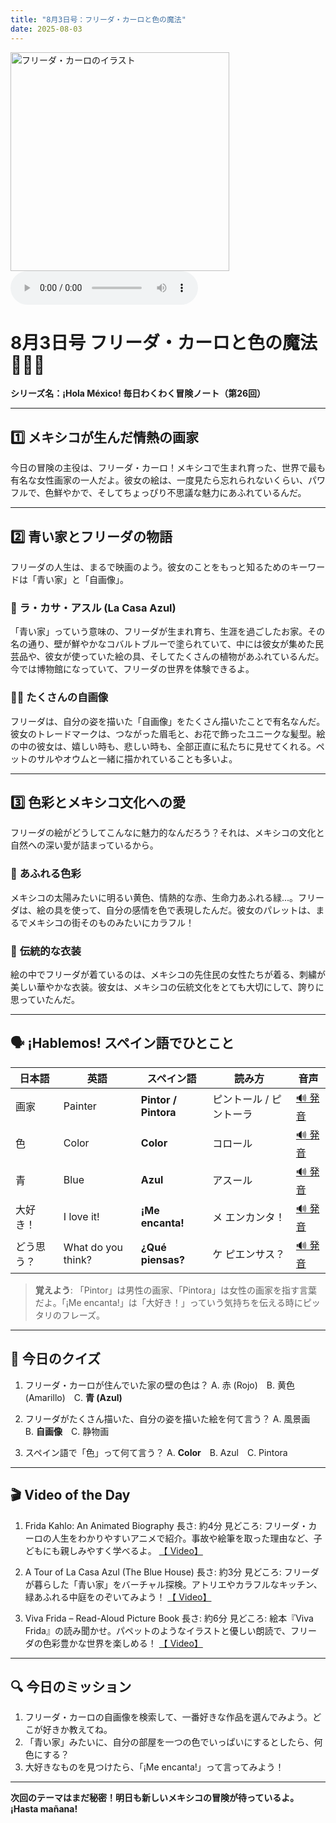 ```yaml
---
title: "8月3日号：フリーダ・カーロと色の魔法"
date: 2025-08-03
---
```


<img src="/mexico-articles/assets/2025-08-03-comic.png" alt="フリーダ・カーロのイラスト" width="350" />

<audio controls>
  <source src="/mexico-articles/assets/2025-08-03-sound.wav" type="audio/wav">
  お使いのブラウザはオーディオ要素をサポートしていません。
</audio>

# 8月3日号 フリーダ・カーロと色の魔法 🎨🌺🐒
**シリーズ名：¡Hola México! 毎日わくわく冒険ノート（第26回）**

---

## 1️⃣ メキシコが生んだ情熱の画家

今日の冒険の主役は、フリーダ・カーロ！メキシコで生まれ育った、世界で最も有名な女性画家の一人だよ。彼女の絵は、一度見たら忘れられないくらい、パワフルで、色鮮やかで、そしてちょっぴり不思議な魅力にあふれているんだ。

---

## 2️⃣ 青い家とフリーダの物語

フリーダの人生は、まるで映画のよう。彼女のことをもっと知るためのキーワードは「青い家」と「自画像」。

### 💙 **ラ・カサ・アスル (La Casa Azul)**
「青い家」っていう意味の、フリーダが生まれ育ち、生涯を過ごしたお家。その名の通り、壁が鮮やかなコバルトブルーで塗られていて、中には彼女が集めた民芸品や、彼女が使っていた絵の具、そしてたくさんの植物があふれているんだ。今では博物館になっていて、フリーダの世界を体験できるよ。

### 👩‍🎨 **たくさんの自画像**
フリーダは、自分の姿を描いた「自画像」をたくさん描いたことで有名なんだ。彼女のトレードマークは、つながった眉毛と、お花で飾ったユニークな髪型。絵の中の彼女は、嬉しい時も、悲しい時も、全部正直に私たちに見せてくれる。ペットのサルやオウムと一緒に描かれていることも多いよ。

---

## 3️⃣ 色彩とメキシコ文化への愛

フリーダの絵がどうしてこんなに魅力的なんだろう？それは、メキシコの文化と自然への深い愛が詰まっているから。

### 🎨 **あふれる色彩**
メキシコの太陽みたいに明るい黄色、情熱的な赤、生命力あふれる緑...。フリーダは、絵の具を使って、自分の感情を色で表現したんだ。彼女のパレットは、まるでメキシコの街そのものみたいにカラフル！

### 🌺 **伝統的な衣装**
絵の中でフリーダが着ているのは、メキシコの先住民の女性たちが着る、刺繍が美しい華やかな衣装。彼女は、メキシコの伝統文化をとても大切にして、誇りに思っていたんだ。

---

## 🗣️ ¡Hablemos! スペイン語でひとこと

| 日本語 | 英語 | スペイン語 | 読み方 | 音声 |
|---|---|---|---|---|
| 画家 | Painter | **Pintor / Pintora** | ピントール / ピントーラ | [🔊 発音](https://www.spanishdict.com/pronunciation/pintora) |
| 色 | Color | **Color** | コロール | [🔊 発音](https://www.spanishdict.com/pronunciation/color) |
| 青 | Blue | **Azul** | アスール | [🔊 発音](https://www.spanishdict.com/pronunciation/azul) |
| 大好き！ | I love it! | **¡Me encanta!** | メ エンカンタ！ | [🔊 発音](https://www.spanishdict.com/pronunciation/me%20encanta) |
| どう思う？ | What do you think? | **¿Qué piensas?** | ケ ピエンサス？ | [🔊 発音](https://www.spanishdict.com/pronunciation/%C2%BFqu%C3%A9%20piensas%3F) |

> **覚えよう**: 「Pintor」は男性の画家、「Pintora」は女性の画家を指す言葉だよ。「¡Me encanta!」は「大好き！」っていう気持ちを伝える時にピッタリのフレーズ。

---

## 🎲 今日のクイズ

1.  フリーダ・カーロが住んでいた家の壁の色は？
    A. 赤 (Rojo)　B. 黄色 (Amarillo)　C. **青 (Azul)**

2.  フリーダがたくさん描いた、自分の姿を描いた絵を何て言う？
    A. 風景画　B. **自画像**　C. 静物画

3.  スペイン語で「色」って何て言う？
    A. **Color**　B. Azul　C. Pintora

---

## 🎬 Video of the Day

1. Frida Kahlo: An Animated Biography
   長さ: 約4分
   見どころ: フリーダ・カーロの人生をわかりやすいアニメで紹介。事故や絵筆を取った理由など、子どもにも親しみやすく学べるよ。
   [【 Video】](https://www.youtube.com/watch?v=mPUZ1FRD_OI)

2. A Tour of La Casa Azul (The Blue House)
   長さ: 約3分
   見どころ: フリーダが暮らした「青い家」をバーチャル探検。アトリエやカラフルなキッチン、緑あふれる中庭をのぞいてみよう！
   [【 Video】](https://www.youtube.com/watch?v=DaZjXZhg_OA)

3. Viva Frida – Read-Aloud Picture Book
   長さ: 約6分
   見どころ: 絵本『Viva Frida』の読み聞かせ。パペットのようなイラストと優しい朗読で、フリーダの色彩豊かな世界を楽しめる！
   [【 Video】](https://www.youtube.com/watch?v=iwHX3oxZNZ4)

---

## 🔍 今日のミッション

1.  フリーダ・カーロの自画像を検索して、一番好きな作品を選んでみよう。どこが好きか教えてね。
2.  「青い家」みたいに、自分の部屋を一つの色でいっぱいにするとしたら、何色にする？
3.  大好きなものを見つけたら、「¡Me encanta!」って言ってみよう！

---

**次回のテーマはまだ秘密！明日も新しいメキシコの冒険が待っているよ。 ¡Hasta mañana!**
